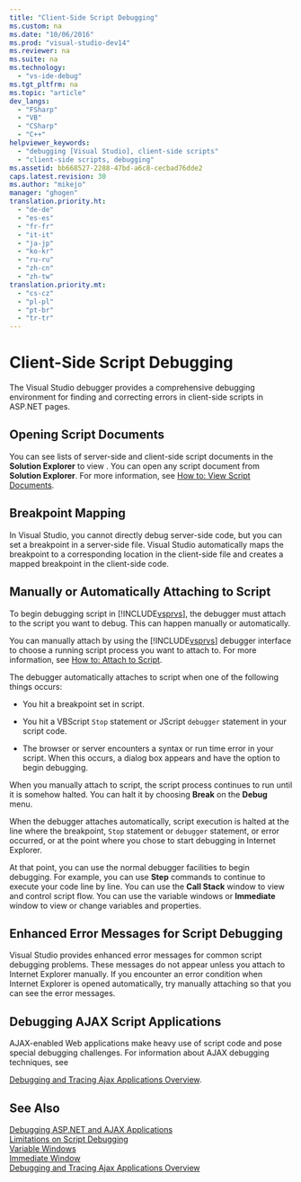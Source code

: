 ```yaml
---
title: "Client-Side Script Debugging"
ms.custom: na
ms.date: "10/06/2016"
ms.prod: "visual-studio-dev14"
ms.reviewer: na
ms.suite: na
ms.technology: 
  - "vs-ide-debug"
ms.tgt_pltfrm: na
ms.topic: "article"
dev_langs: 
  - "FSharp"
  - "VB"
  - "CSharp"
  - "C++"
helpviewer_keywords: 
  - "debugging [Visual Studio], client-side scripts"
  - "client-side scripts, debugging"
ms.assetid: bb668527-2288-47bd-a6c8-cecbad76dde2
caps.latest.revision: 30
ms.author: "mikejo"
manager: "ghogen"
translation.priority.ht: 
  - "de-de"
  - "es-es"
  - "fr-fr"
  - "it-it"
  - "ja-jp"
  - "ko-kr"
  - "ru-ru"
  - "zh-cn"
  - "zh-tw"
translation.priority.mt: 
  - "cs-cz"
  - "pl-pl"
  - "pt-br"
  - "tr-tr"
---
```

# Client-Side Script Debugging
The Visual Studio  debugger provides a comprehensive debugging environment for finding and correcting errors in client-side scripts in ASP.NET pages.  
  
## Opening Script Documents  
 You can see lists of server-side and client-side script documents in the **Solution Explorer** to view . You can open any script document from **Solution Explorer**. For more information, see [How to: View Script Documents](../debugger/how-to--view-script-documents.md).  
  
## Breakpoint Mapping  
 In Visual Studio, you cannot directly debug server-side code, but you can set a breakpoint in a server-side file. Visual Studio automatically maps the breakpoint to a corresponding location in the client-side file and creates a mapped breakpoint in the client-side code.  
  
## Manually or Automatically Attaching to Script  
 To begin debugging script in [!INCLUDE[vsprvs](../codequality/includes/vsprvs_md.md)], the debugger must attach to the script you want to debug. This can happen manually or automatically.  
  
 You can manually attach by using the [!INCLUDE[vsprvs](../codequality/includes/vsprvs_md.md)] debugger interface to choose a running script process you want to attach to. For more information, see [How to: Attach to Script](../debugger/how-to--attach-to-script.md).  
  
 The debugger automatically attaches to script when one of the following things occurs:  
  
-   You hit a breakpoint set in script.  
  
-   You hit a VBScript `Stop` statement or JScript `debugger` statement in your script code.  
  
-   The browser or server encounters a syntax or run time error in your script. When this occurs, a dialog box appears and have the option to begin debugging.  
  
 When you manually attach to script, the script process continues to run until it is somehow halted. You can halt it by choosing **Break** on the **Debug** menu.  
  
 When the debugger attaches automatically, script execution is halted at the line where the breakpoint, `Stop` statement or `debugger` statement, or error occurred, or at the point where you chose to start debugging in Internet Explorer.  
  
 At that point, you can use the normal debugger facilities to begin debugging. For example, you can use **Step** commands to continue to execute your code line by line. You can use the **Call Stack** window to view and control script flow. You can use the variable windows or **Immediate** window to view or change variables and properties.  
  
## Enhanced Error Messages for Script Debugging  
 Visual Studio provides enhanced error messages for common script debugging problems. These messages do not appear unless you attach to Internet Explorer manually. If you encounter an error condition when Internet Explorer is opened automatically, try manually attaching so that you can see the error messages.  
  
## Debugging AJAX Script Applications  
 AJAX-enabled Web applications make heavy use of script code and pose special debugging challenges. For information about AJAX debugging techniques, see  
  
 [Debugging and Tracing Ajax Applications Overview](../Topic/Debugging%20and%20Tracing%20Ajax%20Applications%20Overview.md).  
  
## See Also  
 [Debugging ASP.NET and AJAX Applications](../debugger/debugging-asp.net-and-ajax-applications.md)   
 [Limitations on Script Debugging](../debugger/limitations-on-script-debugging.md)   
 [Variable Windows](../Topic/Variable%20Windows.md)   
 [Immediate Window](../reference/immediate-window.md)   
 [Debugging and Tracing Ajax Applications Overview](../Topic/Debugging%20and%20Tracing%20Ajax%20Applications%20Overview.md)